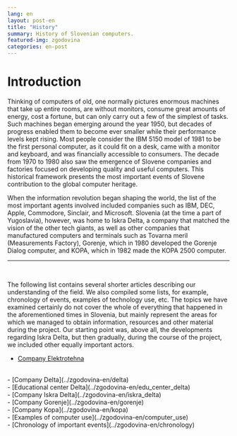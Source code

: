 ```yaml
---
lang: en 
layout: post-en
title: "History"
summary: History of Slovenian computers.
featured-img: zgodovina
categories: en-post
---
```



# Introduction

Thinking of computers of old, one normally pictures enormous machines that take up entire
rooms, are without monitors, consume great amounts of energy, cost a fortune, but can only
carry out a few of the simplest of tasks. Such machines began emerging around the year 1950,
but decades of progress enabled them to become ever smaller while their performance levels
kept rising. Most people consider the IBM 5150 model of 1981 to be the first personal
computer, as it could fit on a desk, came with a monitor and keyboard, and was financially
accessible to consumers. The decade from 1970 to 1980 also saw the emergence of Slovene
companies and factories focused on developing quality and useful computers. This historical
framework presents the most important events of Slovene contribution to the global computer
heritage.

When the information revolution began shaping the world, the list of the most important
agents involved included companies such as IBM, DEC, Apple, Commodore, Sinclair, and
Microsoft. Slovenia (at the time a part of Yugoslavia), however, was home to Iskra Delta, a
company that matched the vision of the other tech giants, as well as other companies that
manufactured computers and terminals such as Tovarna meril (Measurements Factory),
Gorenje, which in 1980 developed the Gorenje Dialog computer, and KOPA, which in 1982
made the KOPA 2500 computer. 

-----
<br>

The following list contains several shorter articles describing our understanding of the field. We also compiled some lists, for example, chronology of events, examples of technology use, etc. The topics we have examined certainly do not cover the whole of everything that happened in the aforementioned times in Slovenia, but mainly represent the areas for which we managed to obtain information, resources and other material during the project. Our starting point was, above all, the developments regarding Iskra Delta, but then gradually, during the course of the project, we included other equally important actors.


 - [Company Elektrotehna](../zgodovina-en/elektrotehna)
<br>
 - [Company Delta](../zgodovina-en/delta)
<br>
 - [Educational center Delta](../zgodovina-en/edu_center_delta)
<br>
 - [Company Iskra Delta](../zgodovina-en/iskra_delta)
<br>
 - [Company Gorenje](../zgodovina-en/gorenje)
<br>
 - [Company Kopa](../zgodovina-en/kopa)
<br>
 - [Examples of computer use](../zgodovina-en/computer_use)
<br>
 - [Chronology of important events](../zgodovina-en/chronology)

